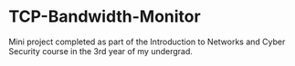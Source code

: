# TCP-Bandwidth-Monitor
Mini project completed as part of the Introduction to Networks and Cyber Security course in the 3rd year of my undergrad.
